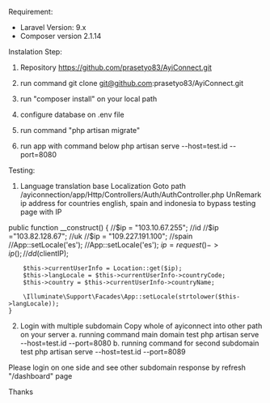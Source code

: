 Requirement:

- Laravel Version: 9.x
- Composer version 2.1.14

Instalation Step:
1. Repository https://github.com/prasetyo83/AyiConnect.git

2. run command 
git clone git@github.com:prasetyo83/AyiConnect.git

3. run "composer install" on your local path

4. configure database on .env file

5. run command "php artisan migrate"

6. run app with command below
php artisan serve --host=test.id --port=8080


Testing:
1. Language translation base Localization
Goto path /ayiconnection/app/Http/Controllers/Auth/AuthController.php
UnRemark ip address for countries english, spain and indonesia to bypass testing page with IP

 public function __construct() {
        //$ip = "103.10.67.255"; //id
        //$ip ="103.82.128.67"; //uk
        //$ip = "109.227.191.100"; //spain
        //App::setLocale('es');
        //App::setLocale('es');
        $ip = request()->ip(); 
        //dd($clientIP);
        
        $this->currentUserInfo = Location::get($ip);
        $this->langLocale = $this->currentUserInfo->countryCode;
        $this->country = $this->currentUserInfo->countryName;
        
        \Illuminate\Support\Facades\App::setLocale(strtolower($this->langLocale));
    }
    
2. Login with multiple subdomain
Copy whole of ayiconnect into other path on your server
a. running command main domain test
php artisan serve --host=test.id --port=8080
b. running command for second subdomain test
php artisan serve --host=test.id --port=8089

Please login on one side and see other subdomain response by refresh "/dashboard" page

Thanks
